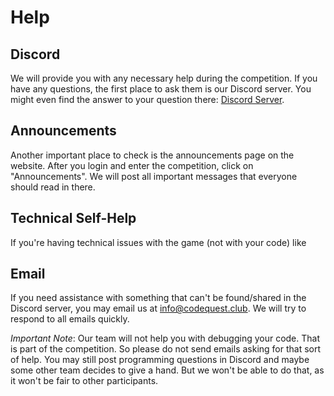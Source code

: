 # Help


## Discord
We will provide you with any necessary help during the competition. If you have any questions, the first place to ask
them is our Discord server. You might even find the answer to your question 
there: [Discord Server](https://codequest.club/discord).

## Announcements
Another important place to check is the announcements page on the website. After you login and enter the competition,
click on "Announcements". We will post all important messages that everyone should read in there.


## Technical Self-Help
If you're having technical issues with the game (not with your code) like 

## Email

If you need assistance with something that can't be found/shared in the Discord server, you may email us
at info@codequest.club. We will try to respond to all emails quickly.

*Important Note*: Our team will not help you with debugging your code. That is part of the competition. So please do not
send emails asking for that sort of help. You may still post programming questions in Discord and maybe some other team
decides to give a hand. But we won't be able to do that, as it won't be fair to other participants.